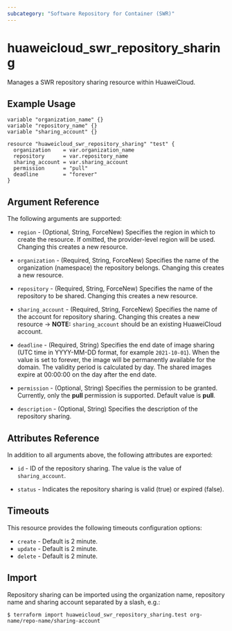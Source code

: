 ```yaml
---
subcategory: "Software Repository for Container (SWR)"
---
```


# huaweicloud_swr_repository_sharing

Manages a SWR repository sharing resource within HuaweiCloud.

## Example Usage

```hcl
variable "organization_name" {} 
variable "repository_name" {}
variable "sharing_account" {}

resource "huaweicloud_swr_repository_sharing" "test" {
  organization    = var.organization_name
  repository      = var.repository_name
  sharing_account = var.sharing_account
  permission      = "pull"
  deadline        = "forever"
}
```

## Argument Reference

The following arguments are supported:

* `region` - (Optional, String, ForceNew) Specifies the region in which to create the resource. If omitted, the
  provider-level region will be used. Changing this creates a new resource.

* `organization` - (Required, String, ForceNew) Specifies the name of the organization (namespace) the repository belongs.
  Changing this creates a new resource.

* `repository` - (Required, String, ForceNew) Specifies the name of the repository to be shared.
  Changing this creates a new resource.

* `sharing_account` - (Required, String, ForceNew) Specifies the name of the account for repository sharing.
  Changing this creates a new resource
  -> **NOTE:** `sharing_account` should be an existing HuaweiCloud account.

* `deadline` - (Required, String) Specifies the end date of image sharing (UTC time in YYYY-MM-DD format,
  for example `2021-10-01`). When the value is set to forever, the image will be permanently available for the domain.
  The validity period is calculated by day. The shared images expire at 00:00:00 on the day after the end date.

* `permission` - (Optional, String) Specifies the permission to be granted. Currently, only the **pull** permission is supported.
  Default value is **pull**.

* `description` - (Optional, String) Specifies the description of the repository sharing.

## Attributes Reference

In addition to all arguments above, the following attributes are exported:

* `id` - ID of the repository sharing. The value is the value of `sharing_account`.

* `status` - Indicates the repository sharing is valid (true) or expired (false).

## Timeouts

This resource provides the following timeouts configuration options:

* `create` - Default is 2 minute.
* `update` - Default is 2 minute.
* `delete` - Default is 2 minute.

## Import

Repository sharing can be imported using the organization name, repository name and sharing account
separated by a slash, e.g.:

```
$ terraform import huaweicloud_swr_repository_sharing.test org-name/repo-name/sharing-account
```
